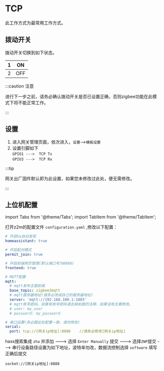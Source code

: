 # TCP

此工作方式为最常用工作方式。




## 拨动开关

拨动开关切换到如下状态。

1|ON
:---:|:---:
2|OFF
:::caution 注意

进行下一步之前，请务必确认拨动开关是否已设置正确，否则zigbee功能在此模式下将不能正常工作。

:::



## 设置

1. 进入网关管理页面，依次进入，`设置`-->`模板设置`
2. 设置引脚如下  
   `GPIO1 --->  TCP Tx`  
   `GPIO3 --->  TCP Rx`


:::tip

网关出厂固件默认即为此设置，如果您未修改过此处，便无需修改。

:::


## 上位机配置

import Tabs from '@theme/Tabs';
import TabItem from '@theme/TabItem';

<Tabs>
  <TabItem value="Z2M" label="Z2M" default>

打开z2m的配置文件 `configuration.yaml` ,修改以下配置：

```yaml
# 开启ha自动发现
homeassistant: true

# 开启配对模式
permit_join: true

# 开启前端网页管理(默认端口号为8080)
frontend: true

# MQTT配置
mqtt:
  # mqtt发布主题前缀
  base_topic: zigbee2mqtt
  # mqtt服务器地址(请务必改成自己的服务器地址)
  server: 'mqtt://192.168.100.1:1883'
  # mqtt账号密码，如果有账号密码请去掉前面的注释，如果没有无需修改。
  # user: my_user
  # password: my_password

# 串口设置(务必跟此处配置一致，请勿修改)
serial:
  port: tcp://[网关ip地址]:8888    //请务必修改[网关ip地址]
```
  </TabItem>
  <TabItem value="ZHA" label="ZHA">

hass搜索集成 `zha` 并添加 ---> 选择 `Enter Manually` 提交 ---> 选择`ZNP`提交 ---> 串行设备路径设置为如下地址，波特率勿改，数据流控制选择 `software` 填写正确后提交


```
socket://[网关ip地址]:8888
```
  </TabItem>
</Tabs>


